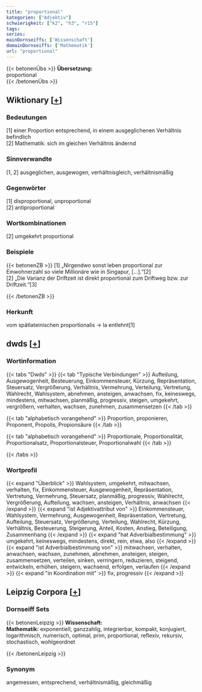 ```yaml
---
title: "proportional"
kategorien: ["Adjektiv"]
schwierigkeit: ["k2", "h3", "r15"]
tags:
series:
mainDornseiffs: ['Wissenschaft']
domainDornseiffs: ['Mathematik']
url: "proportional"
---
```


{{< betonenÜbs >}}
**Übersetzung:**  
proportional  
{{< /betonenÜbs >}}

## Wiktionary [[+](https://de.wiktionary.org/wiki/proportional)]

### Bedeutungen
[1] einer Proportion entsprechend, in einem ausgeglichenen Verhältnis befindlich  
[2] Mathematik: sich im gleichen Verhältnis ändernd  

### Sinnverwandte
[1, 2] ausgeglichen, ausgewogen, verhältnisgleich, verhältnismäßig  

### Gegenwörter
[1] disproportional, unproportional  
[2] antiproportional  

### Wortkombinationen
[2] umgekehrt proportional  

### Beispiele
{{< betonenZB >}}
[1] „Nirgendwo sonst leben proportional zur Einwohnerzahl so viele Millionäre wie in Singapur, […].“[2]  
[2] „Die Varianz der Driftzeit ist direkt proportional zum Driftweg bzw. zur Driftzeit.“[3]  

{{< /betonenZB >}}
### Herkunft
vom spätlateinischen proportionalis → la entlehnt[1]  



## dwds [[+](https://www.dwds.de/wb/proportional)]

### Wortinformation
{{< tabs "Dwds" >}}
{{< tab "Typische Verbindungen" >}}
Aufteilung, Ausgewogenheit, Besteuerung, Einkommensteuer, Kürzung, Repräsentation, Steuersatz, Vergrößerung, Verhältnis, Vermehrung, Verteilung, Vertretung, Wahlrecht, Wahlsystem, abnehmen, ansteigen, anwachsen, fix, keineswegs, mindestens, mitwachsen, planmäßig, progressiv, steigen, umgekehrt, vergrößern, verhalten, wachsen, zunehmen, zusammensetzen
{{< /tab >}}

{{< tab "alphabetisch vorangehend" >}}
Proportion, proponieren, Proponent, Propolis, Propionsäure
{{< /tab >}}

{{< tab "alphabetisch vorangehend" >}}
Proportionale, Proportionalität, Proportionalsatz, Proportionalsteuer, Proportionalwahl
{{< /tab >}}

{{< /tabs >}}

### Wortprofil
{{< expand "Überblick" >}} Wahlsystem, umgekehrt, mitwachsen, verhalten, fix, Einkommensteuer, Ausgewogenheit, Repräsentation, Vertretung, Vermehrung, Steuersatz, planmäßig, progressiv, Wahlrecht, Vergrößerung, Aufteilung, wachsen, ansteigen, Verhältnis, anwachsen {{< /expand >}}
{{< expand "ist Adjektivattribut von" >}} Einkommensteuer, Wahlsystem, Vermehrung, Ausgewogenheit, Repräsentation, Vertretung, Aufteilung, Steuersatz, Vergrößerung, Verteilung, Wahlrecht, Kürzung, Verhältnis, Besteuerung, Steigerung, Anteil, Kosten, Anstieg, Beteiligung, Zusammenhang {{< /expand >}}
{{< expand "hat Adverbialbestimmung" >}} umgekehrt, keineswegs, mindestens, direkt, rein, etwa, also {{< /expand >}}
{{< expand "ist Adverbialbestimmung von" >}} mitwachsen, verhalten, anwachsen, wachsen, zunehmen, abnehmen, ansteigen, steigen, zusammensetzen, verteilen, sinken, verringern, reduzieren, steigend, entwickeln, erhöhen, steigern, wachsend, erfolgen, verlaufen {{< /expand >}}
{{< expand "in Koordination mit" >}} fix, progressiv {{< /expand >}}

## Leipzig Corpora [[+](https://corpora.uni-leipzig.de/en/res?word=proportional&corpusId=deu_newscrawl-public_2018)]

### Dornseiff Sets
{{< betonenLeipzig >}}
**Wissenschaft:**  
**Mathematik:** exponentiell, ganzzahlig, integrierbar, kompakt, konjugiert, logarithmisch, numerisch, optimal, prim, proportional, reflexiv, rekursiv, stochastisch, wohlgeordnet  

{{< /betonenLeipzig >}}

### Synonym
angemessen, entsprechend, verhältnismäßig, gleichmäßig

